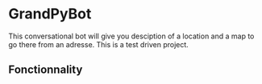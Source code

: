 # GrandPyBot

This conversational bot will give you desciption of a location and a map to go there from an adresse. 
This is a test driven project. 

## Fonctionnality


